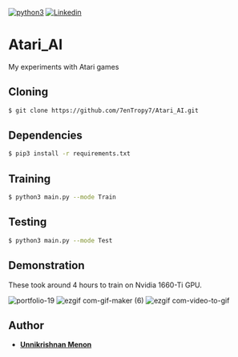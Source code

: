 [![python3](https://img.shields.io/badge/python3-v3.6-teal?style=for-the-badge&logo=python)](https://www.python.org)
[![Linkedin](https://img.shields.io/badge/Linkedin-Unnikrishnan%20Menon-black?style=for-the-badge&logo=linkedin)](https://www.linkedin.com/in/unnikrishnan-menon-aa013415a/)
# Atari_AI
My experiments with Atari games

## Cloning
```bash
$ git clone https://github.com/7enTropy7/Atari_AI.git
```

## Dependencies
```bash
$ pip3 install -r requirements.txt
```

## Training
```bash
$ python3 main.py --mode Train
```

## Testing
```bash
$ python3 main.py --mode Test
```


## Demonstration

These took around 4 hours to train on Nvidia 1660-Ti GPU.

![portfolio-19](https://user-images.githubusercontent.com/36446402/115430001-9a395080-a221-11eb-92c1-0ecc6d45befc.gif) ![ezgif com-gif-maker (6)](https://user-images.githubusercontent.com/36446402/113911218-58f37a80-97f7-11eb-98bb-d5792da49205.gif) ![ezgif com-video-to-gif](https://user-images.githubusercontent.com/36446402/90346383-071e9a00-e046-11ea-80cf-378fc923bea1.gif)

## Author
* [**Unnikrishnan Menon**](https://github.com/7enTropy7)
